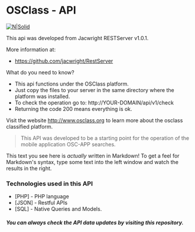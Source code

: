 # OSClass - API

[![N|Solid](https://scontent.fbfh3-1.fna.fbcdn.net/v/t1.0-9/11988431_1621704264745850_9129162016650573312_n.png?oh=b07c988a2141a94d97f41ec2c81814ea&oe=587B5ABD)](http://www.ticarpa.com.br)

This api was developed from Jacwright RESTServer v1.0.1.

More information at:

  - https://github.com/jacwright/RestServer


What do you need to know?

- This api functions under the OSClass platform.
- Just copy the files to your server in the same directory where the platform was installed.
- To check the operation go to: http://YOUR-DOMAIN/api/v1/check
- Returning the code 200 means everything is ok.

Visit the website http://www.osclass.org to learn more about the osclass classified platform.

> This API was developed to be a starting point for the operation of the mobile application OSC-APP searches.


This text you see here is *actually* written in Markdown! To get a feel for Markdown's syntax, type some text into the left window and watch the results in the right.

### Technologies used in this API

* [PHP] - PHP language
* [JSON] - Restful APIs
* [SQL] - Native Queries and Models.

##### You can always check the API data updates by visiting this repository.


